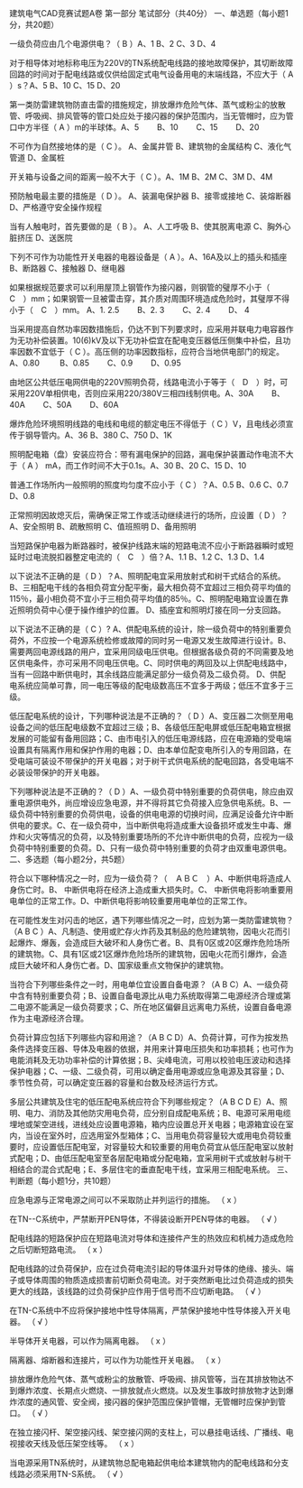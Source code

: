 建筑电气CAD竞赛试题A卷
第一部分 笔试部分（共40分）
一、单选题（每小题1分，共20题）

一级负荷应由几个电源供电？（ B ）A、1             B、2             C、3            D、4

对于相导体对地标称电压为220V的TN系统配电线路的接地故障保护，其切断故障回路的时间对于配电线路或仅供给固定式电气设备用电的末端线路，不应大于（ A ）s？A、5            B、10            C、15            D、20

第一类防雷建筑物防直击雷的措施规定，排放爆炸危险气体、蒸气或粉尘的放散管、呼吸阀、排风管等的管口处应处于接闪器的保护范围内，当无管帽时，应为管口中方半径（ A ）m的半球体。A、5　         　B、10　       　C、15　        　D、20

不可作为自然接地体的是（ C ）。          A、金属井管     B、建筑物的金属结构     C、液化气管道      D、金属桩

开关箱与设备之间的距离一般不大于（ C ）。A、1M    B、2M    C、3M    D、4M

预防触电最主要的措施是（ D ）。              A、装漏电保护器   B、接零或接地   C、装熔断器    D、严格遵守安全操作规程

当有人触电时，首先要做的是（ B ）。        A、人工呼吸      B、使其脱离电源      C、胸外心脏挤压      D、送医院

下列不可作为功能性开关电器的电器设备是（ A ）。A、16A及以上的插头和插座      B、断路器      C、接触器     D、继电器

如果根据规范要求可以利用屋顶上钢管作为接闪器，则钢管的璧厚不小于（　C　）mm；如果钢管一旦被雷击穿，其介质对周围环境造成危险时，其璧厚不得小于（　C　）mm。 A、1.
2.5　      　B、2.
3　      　C、2.
4　     　D、
4

当采用提高自然功率因数措施后，仍达不到下列要求时，应采用并联电力电容器作为无功补偿装置。10(6)kV及以下无功补偿宜在配电变压器低压侧集中补偿，且功率因数不宜低于（  C  ）。高压侧的功率因数指标，应符合当地供电部门的规定。A、0.80    　　      B、0.85　　        C、0.9　        　D、0.95

由地区公共低压电网供电的220V照明负荷，线路电流小于等于（　D　）时，可采用220V单相供电，否则应采用220/380V三相四线制供电。A、30A　　      B、40A　　     C、50A　       　D、60A

爆炸危险环境照明线路的电线和电缆的额定电压不得低于（ C ）V，且电线必须宣传于钢导管内。A、36           B、380          C、750           D、1K

照明配电箱（盘）安装应符合：带有漏电保护的回路，漏电保护装置动作电流不大于（ A ）   mA，而工作时间不大于0.1s。A、30            B、20           C、15           D、10

普通工作场所内一般照明的照度均匀度不应小于（ C ）？A、0.5           B、0.6           C、0.7            D、0.8

正常照明因故熄灭后，需确保正常工作或活动继续进行的场所，应设置（ D ）？A、安全照明 	     B、疏散照明      C、值班照明 	    D、备用照明

当短路保护电器为断路器时，被保护线路末端的短路电流不应小于断路器瞬时或短延时过电流脱扣器整定电流的（　C　）倍？A、1.1           B、1.2           C、1.3           D、1.4

以下说法不正确的是（ D ）？A、照明配电宜采用放射式和树干式结合的系统。B、三相配电干线的各相负荷宜分配平衡，最大相负荷不宜超过三相负荷平均值的115％，最小相负荷不宜小于三相负荷平均值的85％。C、照明配电箱宜设置在靠近照明负荷中心便于操作维护的位置。             D、插座宜和照明灯接在同一分支回路。

以下说法不正确的是（ C ）?                 A、供配电系统的设计，除一级负荷中的特别重要负荷外，不应按一个电源系统检修或故障的同时另一电源又发生故障进行设计。B、需要两回电源线路的用户，宜采用同级电压供电。但根据各级负荷的不同需要及地区供电条件，亦可采用不同电压供电。C、同时供电的两回及以上供配电线路中，当有一回路中断供电时，其余线路应能满足部分一级负荷及二级负荷。              D、供配电系统应简单可靠，同一电压等级的配电级数高压不宜多于两级；低压不宜多于三级。

低压配电系统的设计，下列哪种说法是不正确的？（ D ）A、变压器二次侧至用电设备之间的低压配电级数不宜超过三级；B、各级低压配电屏或低压配电箱宜根据发展的可能留有备用回路；C、由市电引入的低压电源线路，应在电源箱的受电端设置具有隔离作用和保护作用的电器；D、由本单位配变电所引入的专用回路，在受电端可装设不带保护的开关电器；对于树干式供电系统的配电回路，各受电端不必装设带保护的开关电器。

下列哪种说法是不正确的？（ D ）A、一级负荷中特别重要的负荷供电，除应由双重电源供电外，尚应增设应急电源，并不得将其它负荷接入应急供电系统。B、一级负荷中特别重要的负荷供电，设备的供电电源的切换时间，应满足设备允许中断供电的要求。C、在一级负荷中，当中断供电将造成重大设备损坏或发生中毒、爆炸和火灾等情况的负荷，以及特别重要场所的不允许中断供电的负荷，应视为一级负荷中特别重要的负荷。D、只有一级负荷中特别重要的负荷才由双重电源供电。
二、多选题（每小题2分，共5题）

符合以下哪种情况之一时，应为一级负荷？（　ＡＢＣ　）A、中断供电将造成人身伤亡时。B、 中断供电将在经济上造成重大损失时。C、 中断供电将影响重要用电单位的正常工作。D、中断供电将影响较重要用电单位的正常工作。

在可能性发生对闪击的地区，遇下列哪些情况之一时，应划为第一类防雷建筑物？（A B C ）A、凡制造、使用或贮存火炸药及其制品的危险建筑物，因电火花而引起爆炸、爆轰，会造成巨大破坏和人身伤亡者。B、具有0区或20区爆炸危险场所的建筑物。C、具有1区或21区爆炸危险场所的建筑物，因电火花而引爆炸，会造成巨大破坏和人身伤亡者。D、国家级重点文物保护的建筑物。

当符合下列哪些条件之一时，用电单位宜设置自备电源？（A B C）A、一级负荷中含有特别重要负荷；B、设置自备电源比从电力系统取得第二电源经济合理或第二电源不能满足一级负荷要求；C、所在地区偏僻且远离电力系统，设置自备电源作为主电源经济合理。

负荷计算应包括下列哪些内容和用途？（A B C D）A、负荷计算，可作为按发热条件选择变压器、导体及电器的依据，并用来计算电压损失和功率损耗；也可作为电能消耗及无功功率补偿的计算依据；B、尖峰电流，可用以校验电压波动和选择保护电器；C、一级、二级负荷，可用以确定备用电源或应急电源及其容量；D、季节性负荷，可以确定变压器的容量和台数及经济运行方式。

多层公共建筑及住宅的低压配电系统应符合下列哪些规定？（A B C D E）A、照明、电力、消防及其他防灾用电负荷，应分别自成配电系统；B、电源可采用电缆埋地或架空进线，进线处应设置电源箱，箱内应设置总开关电器；电源箱宜设在室内，当设在室外时，应选用室外型箱体；C、当用电负荷容量较大或用电负荷较重要时，应设置低压配电室，对容量较大和较重要的用电负荷宜从低压配电室以放射式配电；D、由低压配电室至各层配电箱或分配电箱，宜采用树干式或放射与树干相结合的混合式配电；E、多层住宅的垂直配电干线，宜采用三相配电系统。
三、判断题（每小题1分，共10题）

应急电源与正常电源之间可以不采取防止并列运行的措施。              （ x  ）

在TN--C系统中，严禁断开PEN导体，不得装设断开PEN导体的电器。 （ √  ）

配电线路的短路保护应在短路电流对导体和连接件产生的热效应和机械力造成危险之后切断短路电流。                                                  （ x  ）

配电线路的过负荷保护，应在过负荷电流引起的导体温升对导体的绝缘、接头、端子或导体周围的物质造成损害前切断负荷电流。对于突然断电比过负荷造成的损失更大的线路，该线路的过负荷保护应作用于信号而不应切断电路。                （ √  ）

在TN-C系统中不应将保护接地中性导体隔离，严禁保护接地中性导体接入开关电器。														              （ √  ）

半导体开关电器，可以作为隔离电器。                                 （ x  ）  

隔离器、熔断器和连接片，可以作为功能性开关电器。                   （ x  ）

排放爆炸危险气体、蒸气或粉尘的放散管、呼吸阀、排风管等，当在其排放物达不到爆炸浓度、长期点火燃烧、一排放就点火燃烧。以及发生事故时排放物才达到爆炸浓度的通风管、安全阀，接闪器的保护范围应保护管帽，无管帽时应保护到管口。 （ √  ）                                                                                                                                                                                              

在独立接闪杆、架空接闪线、架空接闪网的支柱上，可以悬挂电话线、广播线、电视接收天线及低压架空线等。                                             （ x  ）

当电源采用TN系统时，从建筑物总配电箱起供电给本建筑物内的配电线路和分支线路必须采用TN-S系统。                                           （ √  ）
